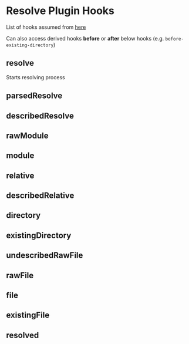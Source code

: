 # Resolve Plugin Hooks

List of hooks assumed from [here](https://github.com/webpack/enhanced-resolve/blob/635c2c7e33910bb89845bbeb8ef2c4eda36527f2/lib/ResolverFactory.js#L152-L167)

Can also access derived hooks **before** or **after** below hooks (e.g. `before-existing-directory`)

## resolve

Starts resolving process

## parsedResolve

## describedResolve

## rawModule

## module

## relative

## describedRelative

## directory

## existingDirectory

## undescribedRawFile

## rawFile

## file

## existingFile

## resolved
